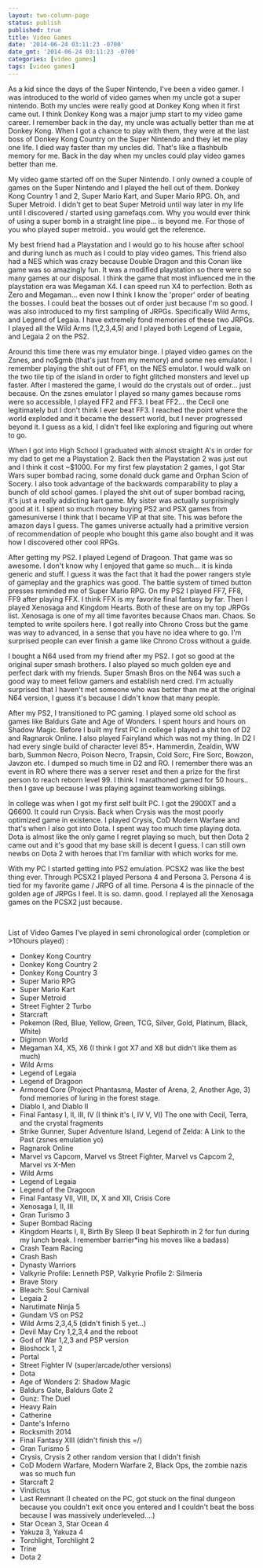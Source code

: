 ```yaml
---
layout: two-column-page
status: publish
published: true
title: Video Games
date: '2014-06-24 03:11:23 -0700'
date_gmt: '2014-06-24 03:11:23 -0700'
categories: [video games]
tags: [video games]
---
```

<p>As a kid since the days of the Super Nintendo, I've been a video gamer. I was introduced to the world of video games when my uncle got a super nintendo. Both my uncles were really good at Donkey Kong when it first came out. I think Donkey Kong was a major jump start to my video game career. I remember back in the day, my uncle was actually better than me at Donkey Kong. When I got a chance to play with them, they were at the last boss of Donkey Kong Country on the Super Nintendo and they let me play one life. I died way faster than my uncles did. That's like a flashbulb memory for me. Back in the day when my uncles could play video games better than me.</p>
<p>My video game started off on the Super Nintendo. I only owned a couple of games on the Super Nintendo and I played the hell out of them. Donkey Kong Country 1 and 2, Super Mario Kart, and Super Mario RPG. Oh, and Super Metroid. I didn't get to beat Super Metroid until way later in my life until I discovered &#47; started using gamefaqs.com. Why you would ever think of using a super bomb in a straight line pipe... is beyond me. For those of you who played super metroid.. you would get the reference.</p>
<p>My best friend had a Playstation and I would go to his house after school and during lunch as much as I could to play video games. This friend also had a NES which was crazy because Double Dragon and this Conan like game was so amazingly fun. It was a modified playstation so there were so many games at our disposal. I think the game that most influenced me in the playstation era was Megaman X4. I can speed run X4 to perfection. Both as Zero and Megaman... even now I think I know the 'proper' order of beating the bosses. I could beat the bosses out of order just because I'm so good. I was also introduced to my first sampling of JRPGs. Specifically Wild Arms, and Legend of Legaia. I have extremely fond memories of these two JRPGs. I played all the Wild Arms (1,2,3,4,5) and I played both Legend of Legaia, and Legaia 2 on the PS2.</p>
<p>Around this time there was my emulator binge. I played video games on the Zsnes, and no$gmb (that's just from my memory) and some nes emulator. I remember playing the shit out of FF1, on the NES emulator. I would walk on the two tile tip of the island in order to fight glitched monsters and level up faster. After I mastered the game, I would do the crystals out of order... just because. On the zsnes emulator I played so many games because roms were so accessible, I played FF2 and FF3. I beat FF2... the Cecil one legitimately but I don't think I ever beat FF3. I reached the point where the world exploded and it became the dessert world, but I never progressed beyond it. I guess as a kid, I didn't feel like exploring and figuring out where to go.</p>
<p>When I got into High School I graduated with almost straight A's in order for my dad to get me a Playstation 2. Back then the Playstation 2 was just out and I think it cost ~$1000. For my first few playstation 2 games, I got Star Wars super bombad racing, some donald duck game and Orphan Scion of Socery. I also took advantage of the backwards comparability to play a bunch of old school games. I played the shit out of super bombad racing, it's just a really addicting kart game. My sister was actually surprisingly good at it. I spent so much money buying PS2 and PSX games from gamesuniverse I think that I became VIP at that site. This was before the amazon days I guess. The games universe actually had a primitive version of recommendation of people who bought this game also bought and it was how I discovered other cool RPGs.</p>
<p>After getting my PS2. I played Legend of Dragoon. That game was so awesome. I don't know why I enjoyed that game so much... it is kinda generic and stuff. I guess it was the fact that it had the power rangers style of gameplay and the graphics was good. The battle system of timed button presses reminded me of Super Mario RPG. On my PS2 I played FF7, FF8, FF9 after playing FFX. I think FFX is my favorite final fantasy by far. Then I played Xenosaga and Kingdom Hearts. Both of these are on my top JRPGs list. Xenosaga is one of my all time favorites because Chaos man. Chaos. So tempted to write spoilers here. I got really into Chrono Cross but the game was way to advanced, in a sense that you have no idea where to go. I'm surprised people can ever finish a game like Chrono Cross without a guide.</p>
<p>I bought a N64 used from my friend after my PS2. I got so good at the original super smash brothers. I also played so much golden eye and perfect dark with my friends. Super Smash Bros on the N64 was such a good way to meet fellow gamers and establish nerd cred. I'm actually surprised that I haven't met someone who was better than me at the original N64 version, I guess it's because I didn't know that many people.</p>
<p>After my PS2, I transitioned to PC gaming. I played some old school as games like Baldurs Gate and Age of Wonders. I spent hours and hours on Shadow Magic. Before I built my first PC in college I played a shit ton of D2 and Ragnarok Online. I also played Fairyland which was not my thing. In D2 I had every single build of character level 85+. Hammerdin, Zealdin, WW barb, Summon Necro, Poison Necro, Trapsin, Cold Sorc, Fire Sorc, Bowzon, Javzon etc. I dumped so much time in D2 and RO. I remember there was an event in RO where there was a server reset and then a prize for the first person to reach reborn level 99. I think I marathoned gamed for 50 hours.. then I gave up because I was playing against teamworking siblings.</p>
<p>In college was when I got my first self built PC. I got the 2900XT and a Q6600. It could run Crysis. Back when Crysis was the most poorly optimized game in existence. I played Crysis, CoD Modern Warfare and that's when I also got into Dota. I spent way too much time playing dota. Dota is almost like the only game I regret playing so much, but then Dota 2 came out and it's good that my base skill is decent I guess. I can still own newbs on Dota 2 with heroes that I'm familiar with which works for me.</p>
<p>With my PC I started getting into PS2 emulation. PCSX2 was like the best thing ever. Through PCSX2 I played Persona 4 and Persona 3. Persona 4 is tied for my favorite game &#47; JRPG of all time. Persona 4 is the pinnacle of the golden age of JRPGs I feel. It is so. damn. good. I replayed all the Xenosaga games on the PCSX2 just because.</p>
<p>&nbsp;</p>
<p>List of Video Games I've played in semi chronological order (completion or >10hours played) :</p>

*    Donkey Kong Country
*    Donkey Kong Country 2
*    Donkey Kong Country 3
*    Super Mario RPG
*    Super Mario Kart
*    Super Metroid
*    Street Fighter 2 Turbo
*    Starcraft
*    Pokemon (Red, Blue, Yellow, Green, TCG, Silver, Gold, Platinum, Black, White)
*    Digimon World<br />
*    Megaman X4, X5, X6 (I think I got X7 and X8 but didn't like them as much)
*    Wild Arms
*    Legend of Legaia
*    Legend of Dragoon
*    Armored Core (Project Phantasma, Master of Arena, 2, Another Age, 3) fond memories of luring in the forest stage.
*    Diablo I, and Diablo II
*    Final Fantasy I, II, III, IV (I think it's I, IV V, VI) The one with Cecil, Terra, and the crystal fragments
*    Strike Gunner, Super Adventure Island, Legend of Zelda: A Link to the Past (zsnes emulation yo)
*    Ragnarok Online
*    Marvel vs Capcom, Marvel vs Street Fighter, Marvel vs Capcom 2, Marvel vs X-Men
*    Wild Arms
*    Legend of Legaia
*    Legend of the Dragoon
*    Final Fantasy VII, VIII, IX, X and XII, Crisis Core
*    Xenosaga I, II, III
*    Gran Turismo 3
*    Super Bombad Racing
*    Kingdom Hearts I, II, Birth By Sleep (I beat Sephiroth in 2 for fun during my lunch break. I remember barrier*ing his moves like a badass)
*    Crash Team Racing
*    Crash Bash
*    Dynasty Warriors
*    Valkyrie Profile: Lenneth PSP, Valkyrie Profile 2: Silmeria
*    Brave Story
*    Bleach: Soul Carnival
*    Legaia 2
*    Narutimate Ninja 5
*    Gundam VS on PS2
*    Wild Arms 2,3,4,5 (didn't finish 5 yet...)
*    Devil May Cry 1,2,3,4 and the reboot
*    God of War 1,2,3 and PSP version
*    Bioshock 1, 2
*    Portal
*    Street Fighter IV (super&#47;arcade&#47;other versions)
*    Dota
*    Age of Wonders 2: Shadow Magic
*    Baldurs Gate, Baldurs Gate 2
*    Gunz: The Duel
*    Heavy Rain
*    Catherine
*    Dante's Inferno
*    Rocksmith 2014
*    Final Fantasy XIII (didn't finish this =&#47;)
*    Gran Turismo 5
*    Crysis, Crysis 2 other random version that I didn't finish
*    CoD Modern Warfare, Modern Warfare 2, Black Ops, the zombie nazis was so much fun
*    Starcraft 2
*    Vindictus
*    Last Remnant (I cheated on the PC, got stuck on the final dungeon because you couldn't exit once you entered and I couldn't beat the boss because I was massively underleveled....)
*    Star Ocean 3, Star Ocean 4
*    Yakuza 3, Yakuza 4
*    Torchlight, Torchlight 2
*    Trine
*    Dota 2

